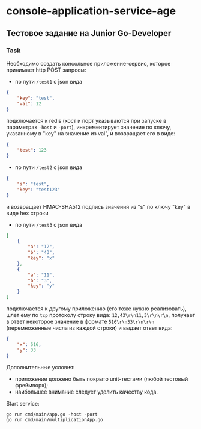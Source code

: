 # console-application-service-age

## Тестовое задание на Junior Go-Developer

### Task

Необходимо создать консольное приложение-сервис,
которое принимает http POST запросы:
* по пути `/test1` с json вида

```json
{
    "key": "test",
    "val": 12
}
```

подключается к redis (хост и порт указываются при запуске в параметрах `-host` и `-port`),
инкрементирует значение по ключу,
указанному в "key" на значение из val",
и возвращает его в виде:

```json
{
    "test": 123
}
```

* по пути `/test2` с json вида

```json
{
    "s": "test",
    "key": "test123"
}
```

и возвращает HMAC-SHA512 подпись значения из "s" по ключу "key" в виде hex строки
* по пути `/test3` с json вида

```json
[
    {
        "a": "12",
        "b": "43",
        "key": "x"
    },
    {
        "a": "11",
        "b": "3",
        "key": "y"
    }
]
```

подключается к другому приложению (его тоже нужно реализовать),
шлет ему по `tcp` протоколу строку вида:
`12,43\r\n11,3\r\n\r\n`,
получает в ответ некоторое значение в формате `516\r\n33\r\n\r\n`
(перемноженные числа из каждой строки) и выдает ответ вида:

```json
{
    "x": 516,
    "y": 33
}
```

Дополнительные условия:
* приложение должено быть покрыто unit-тестами (любой тестовый фреймворк);
* наибольшее внимание следует уделить качеству кода.

Start service:

```shell
go run cmd/main/app.go -host -port
go run cmd/main/multiplicationApp.go
```
